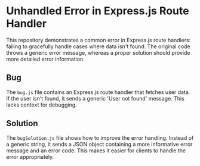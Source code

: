 # Unhandled Error in Express.js Route Handler

This repository demonstrates a common error in Express.js route handlers: failing to gracefully handle cases where data isn't found.  The original code throws a generic error message, whereas a proper solution should provide more detailed error information.

## Bug
The `bug.js` file contains an Express.js route handler that fetches user data. If the user isn't found, it sends a generic 'User not found' message. This lacks context for debugging.

## Solution
The `bugSolution.js` file shows how to improve the error handling.  Instead of a generic string, it sends a JSON object containing a more informative error message and an error code. This makes it easier for clients to handle the error appropriately.